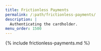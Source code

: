 ```yaml
---
title: Frictionless Payments
permalink: /:path/frictionless-payments/
description: |
  Authenticating the cardholder.
menu_order: 1500
---
```


{% include frictionless-payments.md %}
